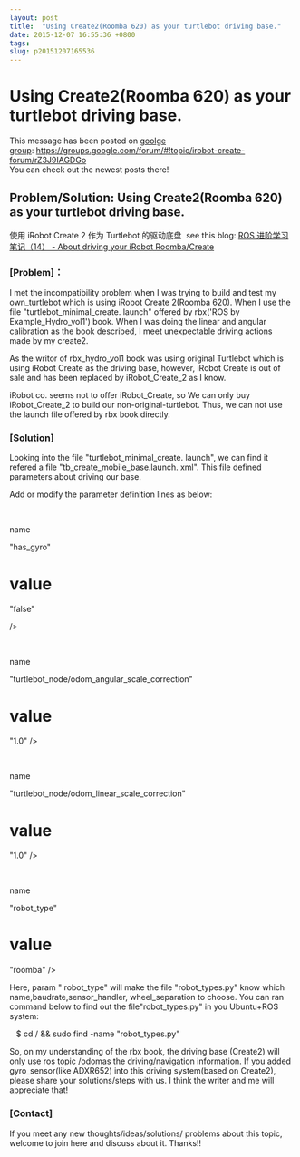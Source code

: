```yaml
---
layout: post
title:  "Using Create2(Roomba 620) as your turtlebot driving base."
date: 2015-12-07 16:55:36 +0800
tags: 
slug: p20151207165536
---
```


# Using Create2(Roomba 620) as your turtlebot driving base.





This message has been posted on  [goolge group](https://groups.google.com/forum/#!topic/irobot-create-forum/rZ3J9IAGDGo): <https://groups.google.com/forum/#!topic/irobot-create-forum/rZ3J9IAGDGo>  
 You can check out the newest posts there!


## Problem/Solution: Using Create2(Roomba 620) as your turtlebot driving base.


使用 iRobot Create 2 作为 Turtlebot 的驱动底盘  see this blog: [ROS 进阶学习笔记（14） - About driving your iRobot Roomba/Create](http://blog.csdn.net/sonictl/article/details/51248683)   
 


### [Problem]：



  
 I met the incompatibility problem when I was trying to build and test my own\_turtlebot which is using iRobot Create 2(Roomba 620). When I use the file "turtlebot\_minimal\_create. 
 launch" offered by rbx('ROS by Example\_Hydro\_vol1') book. When I was doing the linear and angular calibration as the book described, I meet unexpectable driving actions made by my create2. 
   

  
 As the writor of rbx\_hydro\_vol1 book was using original Turtlebot which is using iRobot Create as the driving base, however, iRobot Create is out of sale and has been replaced by iRobot\_Create\_2 as I know. 
   

  
 iRobot co. seems not to offer iRobot\_Create, so We can only buy iRobot\_Create\_2 to build our non-original-turtlebot. Thus, we can not use the launch file offered by rbx book directly. 
   

  

### [Solution]

 Looking into the file "turtlebot\_minimal\_create. 
 launch", we can find it refered a file "tb\_create\_mobile\_base.launch. 
 xml". This file defined parameters about driving our base. 
   

  
 Add or modify the parameter definition lines as below: 
   




   
<param

name
=
"has\_gyro"

value
=
"false"

/>
  
<!--Create2 has no gyro sensor-->
  
    
<param
 
name
=
"turtlebot\_node/odom\_angular\_scale\_correction"

value
=
"1.0"
/>
  
    
<param
 
name
=
"turtlebot\_node/odom\_linear\_scale\_correction"

value
=
"1.0"
/>
  
    
<param
 
name
=
"robot\_type"

value
=
"roomba"
/>

<!--"create", or "roomba" for Create2-->


  
 Here, param " 
 robot\_type" will make the file "robot\_types.py" know which name,baudrate,sensor\_handler, 
 wheel\_separation to choose. You can ran command below to find out the file"robot\_types.py" in you Ubuntu+ROS system: 
   

   $ cd / && sudo find -name "robot\_types.py"
  

  
 So, on my understanding of the rbx book, the driving base (Create2) will only use ros topic 
  /odomas the driving/navigation information. If you added gyro\_sensor(like ADXR652) into this driving system(based on Create2), please share your solutions/steps with us. I think the writer and me will appreciate that! 
   

  

### [Contact]

 If you meet any new thoughts/ideas/solutions/ 
 problems about this topic, welcome to join here and discuss about it. Thanks!! 

  




